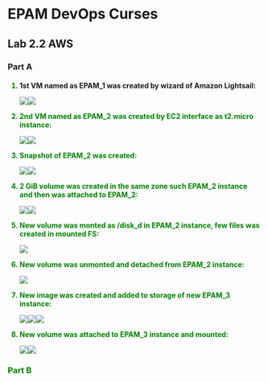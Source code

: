 
<h1>EPAM DevOps Curses</h1>
<h2>Lab 2.2 AWS</h2>
<h3>Part A</h3><div style="color:green">
<h4><ol>
<li><a>1st VM named as EPAM_1 was created by wizard of Amazon Lightsail:</a><p><img
 src=t2.2_EPAM_1_ssh.PNG><img
 src=t2.2_EPAM_1_statIP_18.205.133.118.PNG>
<li>2nd VM named as EPAM_2 was created by EC2 interface as t2.micro instance:<p><img
 src=t2.2_EPAM_2_18.116.44.74.PNG><img
 src=t2.2_ssh_to_EPAM_2.PNG>
<li>Snapshot of EPAM_2 was created:<p><img
 src=t2.2_EPAM_2_snapshot_menu.PNG><img
 src=t2.2_EPAM_2_snapshot_creation.PNG>
<li>2 GiB volume was created in the same zone such EPAM_2 instance and then was attached to EPAM_2:<p><img
 src=t2.2_EPAM_2_new_volume_creation.PNG><img
 src=t2.2_EPAM_2_new_volume_attach_menu.PNG>
<li>New volume was monted as /disk_d in EPAM_2 instance, few files was created in mounted FS:<p><img
 src=t2.2_EPAM_2_new_volume_mount.PNG>
<li>New volume was unmonted and detached from EPAM_2 instance:<p><img
 src=t2.2_EPAM_2_new_volume_detach_menu.PNG>
<li>New image was created and added to storage of new EPAM_3 instance:<p><img
 src=t2.2_EPAM_2_snapshot_to_image.PNG><img
 src=t2.2_EPAM_2_image_launch_for_EPAM_3.PNG><img
 src=t2.2_EPAM_3_add_storage_from_snapshot.PNG>
<li>New volume was attached to EPAM_3 instance and mounted:<p><img
 src=t2.2_ssh_to_EPAM_3.PNG><img
 src=t2.2_EPAM_3_new_volume_mount.PNG>
</ol></h4>
<h3>Part B</h3>
